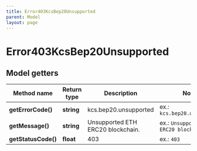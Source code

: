 ```yaml
---
title: Error403KcsBep20Unsupported
parent: Model
layout: page
---
```


# Error403KcsBep20Unsupported

## Model getters

Method name | Return type | Description | Notes
------------ | ------------- | ------------- | -------------
**getErrorCode()** | **string** | kcs.bep20.unsupported | ex.: `kcs.bep20.unsupported`
**getMessage()** | **string** | Unsupported ETH ERC20 blockchain. | ex.: `Unsupported ETH ERC20 blockchain.`
**getStatusCode()** | **float** | 403 | ex.: `403`

